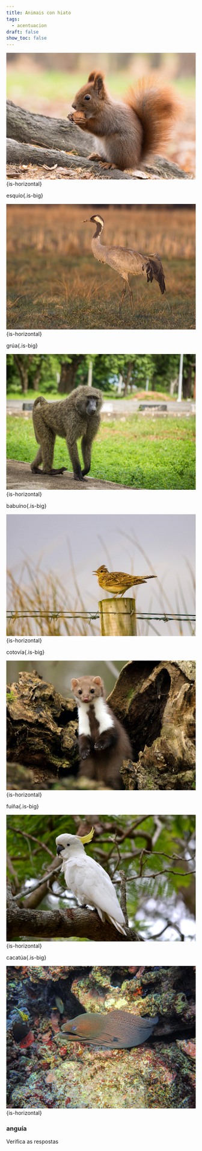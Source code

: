 ```yaml
---
title: Animais con hiato
tags:
  - acentuacion
draft: false
show_toc: false
---
```

![](/img/esquio_hiato.jpg){is-horizontal}

esqu<e-answer>ío</e-answer>{.is-big}

![](/img/grua_hiato.jpg){is-horizontal}

gr<e-answer>úa</e-answer>{.is-big}

![](/img/babuino_hiato.jpg){is-horizontal}

bab<e-answer>uí</e-answer>no{.is-big}

![](/img/cotovia_hiato.jpg){is-horizontal}

cotov<e-answer>ía</e-answer>{.is-big}

![](/img/fuiña_hiato.jpg){is-horizontal}

f<e-answer>uí</e-answer>ña{.is-big}

![](/img/cacatua_hiato.jpg){is-horizontal}

cacat<e-answer>úa</e-answer>{.is-big}

![](/img/anguia_hiato.jpg){is-horizontal}

### angu<e-answer>ía</e-answer>

<e-validate>Verifica as respostas</e-validate>